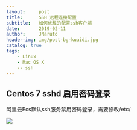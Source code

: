 ```yaml
---
layout:     post
title:      SSH 远程连接配置
subtitle:   如何优雅的配置ssh客户端
date:       2019-02-11
author:     JNaruto
header-img: img/post-bg-kuaidi.jpg
catalog: true
tags:
    - Linux
    - Mac OS X
    -- ssh
---
```


## Centos 7 sshd 启用密码登录

  阿里云Ecs默认ssh服务禁用密码登录，需要修改/etc/

![](https://jnaruto.github.io/docs/images/2019/2019-02-11_13-04-58.png?raw=true)
